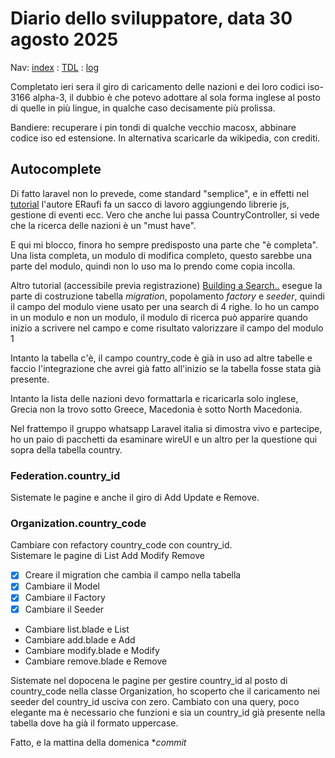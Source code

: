 # Diario dello sviluppatore, data 30 agosto 2025

Nav: [index](../index.md) : [TDL](../TDL.md) : [log](../../storage/logs/laravel.log)

Completato ieri sera il giro di caricamento delle nazioni e dei loro codici
iso-3166 alpha-3, il dubbio è che potevo adottare al sola forma inglese
al posto di quelle in più lingue, in qualche caso decisamente più prolissa.

Bandiere: recuperare i pin tondi di qualche vecchio macosx, abbinare codice iso
ed estensione. In alternativa scaricarle da wikipedia, con crediti.

## Autocomplete

Di fatto laravel non lo prevede, come standard "semplice", e in effetti nel [tutorial](https://www.youtube.com/watch?v=s362UfaMKtg) l'autore ERaufi fa un sacco di lavoro aggiungendo librerie js, gestione di eventi ecc.
Vero che anche lui passa CountryController, si vede che la ricerca delle nazioni è un "must have".

E qui mi blocco, finora ho sempre predisposto una parte che "è completa".
Una lista completa, un modulo di modifica completo,
questo sarebbe una parte del modulo, quindi non lo uso ma lo prendo come
copia incolla.

Altro tutorial (accessibile previa registrazione) [Building a Search..](https://laracasts.com/series/livewire-3-from-scratch/episodes/6) esegue la parte di costruzione tabella *migration*,
popolamento *factory* e *seeder*, quindi il campo del modulo viene usato per una search di 4 righe.
Io ho un campo in un modulo e non un modulo, il modulo di ricerca può apparire
quando inizio a scrivere nel campo e come risultato valorizzare
il campo del modulo 1

Intanto la tabella c'è, il campo country_code è già in uso ad altre
tabelle e faccio l'integrazione che avrei già fatto all'inizio se la tabella fosse stata già presente.

Intanto la lista delle nazioni devo formattarla e ricaricarla solo inglese,
Grecia non la trovo sotto Greece, Macedonia è sotto North Macedonia.

Nel frattempo il gruppo whatsapp Laravel italia si dimostra vivo
e partecipe, ho un paio di pacchetti da esaminare wireUI e un altro
per la questione qui sopra della tabella country.

### Federation.country_id

Sistemate le pagine e anche il giro di Add Update e Remove.

### Organization.country_code

Cambiare con refactory country_code con country_id.  
Sistemare le pagine di List Add Modify Remove

- [x] Creare il migration che cambia il campo nella tabella
- [x] Cambiare il Model
- [x] Cambiare il Factory
- [x] Cambiare il Seeder

- Cambiare list.blade e List
- Cambiare add.blade e Add
- Cambiare modify.blade e Modify
- Cambiare remove.blade e Remove

Sistemate nel dopocena le pagine per gestire country_id al posto di country_code
nella classe Organization, ho scoperto che il caricamento nei seeder
del country_id usciva con zero. Cambiato con una query, poco elegante
ma è necessario che funzioni e sia un country_id già presente
nella tabella dove ha già il formato uppercase.

Fatto, e la mattina della domenica **commit*
